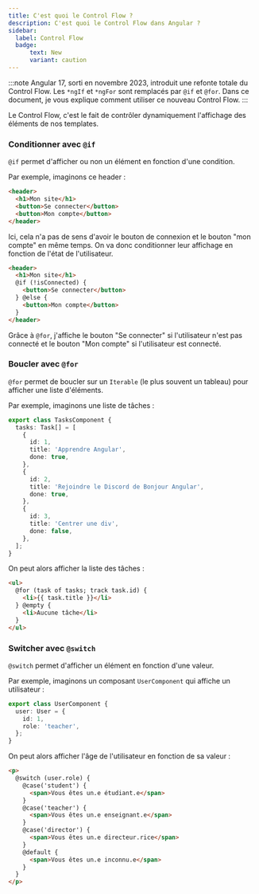 ```yaml
---
title: C'est quoi le Control Flow ?
description: C'est quoi le Control Flow dans Angular ?
sidebar:
  label: Control Flow
  badge:
      text: New
      variant: caution
---
```


:::note
Angular 17, sorti en novembre 2023, introduit une refonte totale du Control Flow. Les `*ngIf` et `*ngFor` sont remplacés par `@if` et `@for`. Dans ce document, je vous explique comment utiliser ce nouveau Control Flow.
:::

Le Control Flow, c'est le fait de contrôler dynamiquement l'affichage des éléments de nos templates.

### Conditionner avec `@if`

`@if` permet d'afficher ou non un élément en fonction d'une condition.

Par exemple, imaginons ce header :

```html
<header>
  <h1>Mon site</h1>
  <button>Se connecter</button>
  <button>Mon compte</button>
</header>
```

Ici, cela n'a pas de sens d'avoir le bouton de connexion et le bouton "mon compte" en même temps. On va donc conditionner leur affichage en fonction de l'état de l'utilisateur.

```html
<header>
  <h1>Mon site</h1>
  @if (!isConnected) {
    <button>Se connecter</button>
  } @else {
    <button>Mon compte</button>
  }
</header>
```

Grâce à `@for`, j'affiche le bouton "Se connecter" si l'utilisateur n'est pas connecté et le bouton "Mon compte" si l'utilisateur est connecté.

### Boucler avec `@for`

`@for` permet de boucler sur un `Iterable` (le plus souvent un tableau) pour afficher une liste d'éléments.

Par exemple, imaginons une liste de tâches :

```ts
export class TasksComponent {
  tasks: Task[] = [
    {
      id: 1,
      title: 'Apprendre Angular',
      done: true,
    },
    {
      id: 2,
      title: 'Rejoindre le Discord de Bonjour Angular',
      done: true,
    },
    {
      id: 3,
      title: 'Centrer une div',
      done: false,
    },
  ];
}
```

On peut alors afficher la liste des tâches :

```html
<ul>
  @for (task of tasks; track task.id) {
    <li>{{ task.title }}</li>
  } @empty {
    <li>Aucune tâche</li>
  }
</ul>
```

### Switcher avec `@switch`

`@switch` permet d'afficher un élément en fonction d'une valeur.

Par exemple, imaginons un composant `UserComponent` qui affiche un utilisateur :

```ts
export class UserComponent {
  user: User = {
    id: 1,
    role: 'teacher',
  };
}
```

On peut alors afficher l'âge de l'utilisateur en fonction de sa valeur :

```html
<p>
  @switch (user.role) {
    @case('student') {
      <span>Vous êtes un.e étudiant.e</span>
    }
    @case('teacher') {
      <span>Vous êtes un.e enseignant.e</span>
    }
    @case('director') {
      <span>Vous êtes un.e directeur.rice</span>
    }
    @default {
      <span>Vous êtes un.e inconnu.e</span>
    }
  }
</p>
